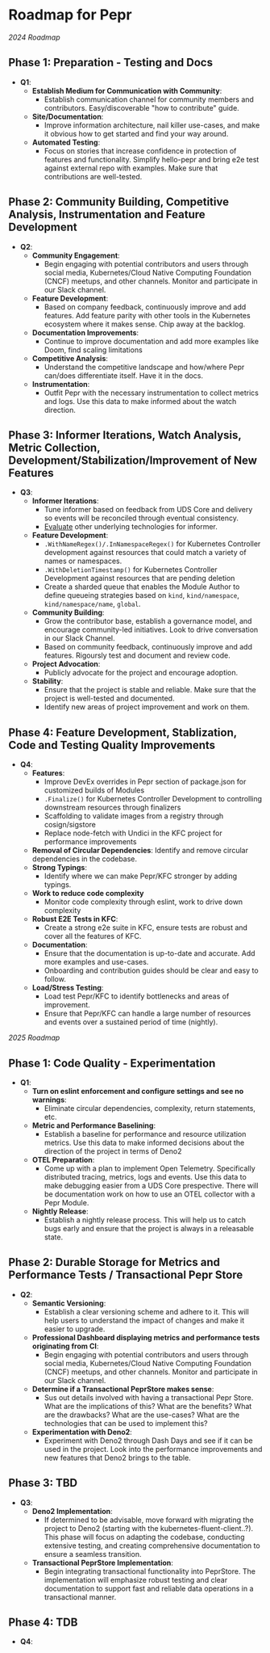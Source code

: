 # Roadmap for Pepr 
_2024 Roadmap_  
## Phase 1: Preparation - Testing and Docs

- **Q1**:
  - **Establish Medium for Communication with Community**:
    - Establish communication channel for community members and contributors. Easy/discoverable "how to contribute" guide.
  - **Site/Documentation**:
    - Improve information architecture, nail killer use-cases, and make it obvious how to get started and find your way around.
  - **Automated Testing**:
    - Focus on stories that increase confidence in protection of features and functionality. Simplify hello-pepr and bring e2e test against external repo with examples. Make sure that contributions are well-tested.

## Phase 2: Community Building, Competitive Analysis, Instrumentation and Feature Development

- **Q2**:
  - **Community Engagement**:
    - Begin engaging with potential contributors and users through social media, Kubernetes/Cloud Native Computing Foundation (CNCF) meetups, and other channels. Monitor and participate in our Slack channel.
  - **Feature Development**:
    - Based on company feedback, continuously improve and add features. Add feature parity with other tools in the Kubernetes ecosystem where it makes sense. Chip away at the backlog.
  - **Documentation Improvements**:
    - Continue to improve documentation and add more examples like Doom, find scaling limitations
  - **Competitive Analysis**:
    - Understand the competitive landscape and how/where Pepr can/does differentiate itself. Have it in the docs.
  - **Instrumentation**:
    - Outfit Pepr with the necessary instrumentation to collect metrics and logs. Use this data to make informed about the watch direction.

## Phase 3: Informer Iterations, Watch Analysis, Metric Collection, Development/Stabilization/Improvement of New Features

- **Q3**:
  - **Informer Iterations**:
    - Tune informer based on feedback from UDS Core and delivery so events will be reconciled through eventual consistency.
    - [Evaluate](https://github.com/defenseunicorns/pepr/blob/main/adr/0015-kfc-watch-undici.md) other underlying technologies for informer.
  - **Feature Development**:
    - `.WithNameRegex()/.InNamespaceRegex()` for Kubernetes Controller development against resources that could match a variety of names or namespaces.
    - `.WithDeletionTimestamp()` for Kubernetes Controller Development against resources that are pending deletion
    - Create a sharded queue that enables the Module Author to define queueing strategies based on `kind`, `kind/namespace`, `kind/namespace/name`, `global`.
  - **Community Building**:
    - Grow the contributor base, establish a governance model, and encourage community-led initiatives. Look to drive conversation in our Slack Channel.
    - Based on community feedback, continuously improve and add features. Rigoursly test and document and review code.
  - **Project Advocation**:
    - Publicly advocate for the project and encourage adoption.
  - **Stability**:
    - Ensure that the project is stable and reliable. Make sure that the project is well-tested and documented.
    - Identify new areas of project improvement and work on them.

## Phase 4: Feature Development, Stablization, Code and Testing Quality Improvements

- **Q4**:
  - **Features**:
    - Improve DevEx overrides in Pepr section of package.json for customized builds of Modules
    - `.Finalize()` for Kubernetes Controller Development to controlling downstream resources through finalizers
    - Scaffolding to validate images from a registry through cosign/sigstore
    - Replace node-fetch with Undici in the KFC project for performance improvements
  - **Removal of Circular Dependencies**:
    Identify and remove circular dependencies in the codebase.
  - **Strong Typings**:
    - Identify where we can make Pepr/KFC stronger by adding typings.
  - **Work to reduce code complexity**
    - Monitor code complexity through eslint, work to drive down complexity
  - **Robust E2E Tests in KFC**:
    - Create a strong e2e suite in KFC, ensure tests are robust and cover all the features of KFC.
  - **Documentation**:
    - Ensure that the documentation is up-to-date and accurate. Add more examples and use-cases.
    - Onboarding and contribution guides should be clear and easy to follow.
  - **Load/Stress Testing**:
    - Load test Pepr/KFC to identify bottlenecks and areas of improvement.
    - Ensure that Pepr/KFC can handle a large number of resources and events over a sustained period of time (nightly).

_2025 Roadmap_  
## Phase 1: Code Quality - Experimentation 

- **Q1**:
  - **Turn on eslint enforcement and configure settings and see no warnings**:
    - Eliminate circular dependencies, complexity, return statements, etc.
  - **Metric and Performance Baselining**:
    - Establish a baseline for performance and resource utilization metrics. Use this data to make informed decisions about the direction of the project in terms of Deno2
  - **OTEL Preparation**:
    - Come up with a plan to implement Open Telemetry. Specifically distributed tracing, metrics, logs and events. Use this data to make debugging easier from a UDS Core prespective. There will be documentation work on how to use an OTEL collector with a Pepr Module.
  - **Nightly Release**:
    - Establish a nightly release process. This will help us to catch bugs early and ensure that the project is always in a releasable state.

## Phase 2: Durable Storage for Metrics and Performance Tests / Transactional Pepr Store

- **Q2**:
  - **Semantic Versioning**:
    - Establish a clear versioning scheme and adhere to it. This will help users to understand the impact of changes and make it easier to upgrade.
  - **Professional Dashboard displaying metrics and performance tests originating from CI**:
    - Begin engaging with potential contributors and users through social media, Kubernetes/Cloud Native Computing Foundation (CNCF) meetups, and other channels. Monitor and participate in our Slack channel.
  - **Determine if a Transactional PeprStore makes sense**:
    - Sus out details involved with having a transactional Pepr Store. What are the implications of this? What are the benefits? What are the drawbacks? What are the use-cases? What are the technologies that can be used to implement this?
  - **Experimentation with Deno2**:
    - Experiment with Deno2 through Dash Days and see if it can be used in the project. Look into the performance improvements and new features that Deno2 brings to the table. 


## Phase 3: TBD

- **Q3**:
  - **Deno2 Implementation**:
    - If determined to be advisable, move forward with migrating the project to Deno2 (starting with the kubernetes-fluent-client..?). This phase will focus on adapting the codebase, conducting extensive testing, and creating comprehensive documentation to ensure a seamless transition.
  - **Transactional PeprStore Implementation**:
    - Begin integrating transactional functionality into PeprStore. The implementation will emphasize robust testing and clear documentation to support fast and reliable data operations in a transactional manner.

## Phase 4: TDB

- **Q4**:

